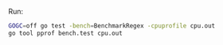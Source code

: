 Run:
```bash
GOGC=off go test -bench=BenchmarkRegex -cpuprofile cpu.out
go tool pprof bench.test cpu.out
```
